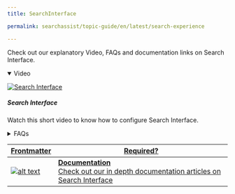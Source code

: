 ```yaml
---
title: SearchInterface

permalink: searchassist/topic-guide/en/latest/search-experience

---
```

<!--#### Topic Guide
###### Search Interface-->

  Check out our explanatory Video, FAQs and documentation links on Search Interface.

<details class="introduction-video" open>
  <summary>Video
  </summary>
  
   [![Search Interface](images/VideoCoverImage.png)](https://player.vimeo.com/video/751566591?h=7092eefd06&badge=0&autopause=0&player_id=0&app_id=58479/embed)

  ##### Search Interface
  Watch this short video to know how to configure Search Interface.

</details>

<details>
  <summary>FAQs
  </summary>

  <a class="doc-link" target="_blank" href="https://docs.kore.ai/searchassist/search-experience/interface/">
 
 How to customize search Experience?

</a>

 <a class="doc-link" target="_blank" href="https://docs.kore.ai/searchassist/search-experience/interface/">
 
 What is the Search bar and Assistant experience?


</a>
 
  
<a class="doc-link" target="_blank" href="https://docs.kore.ai/searchassist/search-experience/interface/">

  How to design my search bar experience?

</a>
  
</details>


<a class="doc-link" target="_blank" href="https://docs.kore.ai/searchassist/search-experience/interface/">
 

| Frontmatter | Required? |
|-------------|-------------|
| ![alt text](images/SA_Documentation.svg "Title") | **Documentation**  <br /> Check out our in depth documentation articles on Search Interface | 


</a>
